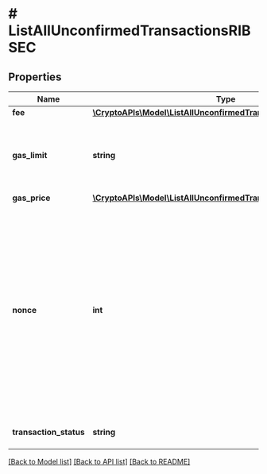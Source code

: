 # # ListAllUnconfirmedTransactionsRIBSEC

## Properties

Name | Type | Description | Notes
------------ | ------------- | ------------- | -------------
**fee** | [**\CryptoAPIs\Model\ListAllUnconfirmedTransactionsRIBSECFee**](ListAllUnconfirmedTransactionsRIBSECFee.md) |  |
**gas_limit** | **string** | Represents the amount of gas used by this specific transaction alone. |
**gas_price** | [**\CryptoAPIs\Model\ListAllUnconfirmedTransactionsRIBSECGasPrice**](ListAllUnconfirmedTransactionsRIBSECGasPrice.md) |  |
**nonce** | **int** | Represents the sequential running number for an address, starting from 0 for the first transaction. E.g., if the nonce of a transaction is 10, it would be the 11th transaction sent from the sender&#39;s address. |
**transaction_status** | **string** | Defines the transaction status. |

[[Back to Model list]](../../README.md#models) [[Back to API list]](../../README.md#endpoints) [[Back to README]](../../README.md)
